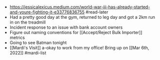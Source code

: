 - https://jessicalexicus.medium.com/world-war-iii-has-already-started-and-youre-fighting-it-e33776836755 #read-later
- Had a pretty good day at the gym, returned to leg day and got a 2km run in on the treadmill
- Incident response to an issue with bank account owners
- Figure out naming conventions for [[Accept/Reject Bulk Importer]] metrics
- Going to see Batman tonight
- [[Mardi's Visit]] a-okay to work from my office! Bring up on [[Mar 6th, 2022]] #mardi-list